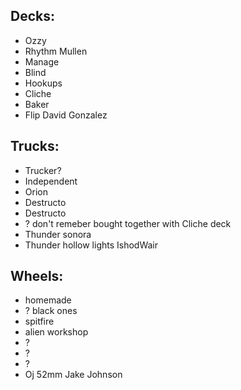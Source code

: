## Decks:
* Ozzy
* Rhythm  Mullen
* Manage
* Blind
* Hookups
* Cliche
* Baker
* Flip David Gonzalez

## Trucks:
* Trucker?
* Independent
* Orion
* Destructo
* Destructo
* ? don't remeber bought together with Cliche deck
* Thunder sonora
* Thunder hollow lights IshodWair

## Wheels:
* homemade
* ? black ones
* spitfire
* alien workshop
* ?
* ?
* ?
* Oj 52mm Jake Johnson

